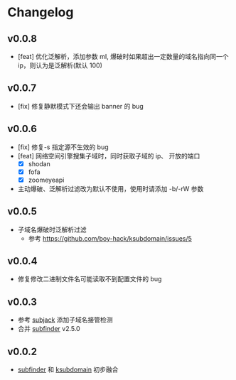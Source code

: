# Changelog

## v0.0.8
- [feat] 优化泛解析，添加参数 mI, 爆破时如果超出一定数量的域名指向同一个 ip，则认为是泛解析(默认 100)

## v0.0.7
- [fix] 修复静默模式下还会输出 banner 的 bug

## v0.0.6
- [fix] 修复-s 指定源不生效的 bug
- [feat] 网络空间引擎搜集子域时，同时获取子域的 ip、 开放的端口
  - [x]  shodan
  - [x]  fofa
  - [x]  zoomeyeapi
  
- 主动爆破、泛解析过滤改为默认不使用，使用时请添加 -b/-rW 参数

## v0.0.5
- 子域名爆破时泛解析过滤
    -   参考 https://github.com/boy-hack/ksubdomain/issues/5

## v0.0.4
- 修复修改二进制文件名可能读取不到配置文件的 bug

## v0.0.3
- 参考 [subjack](https://github.com/haccer/subjack) 添加子域名接管检测
- 合并 [subfinder](https://github.com/projectdiscovery/subfinder) v2.5.0

## v0.0.2
- [subfinder](https://github.com/projectdiscovery/subfinder) 和 [ksubdomain](https://github.com/boy-hack/ksubdomain) 初步融合

